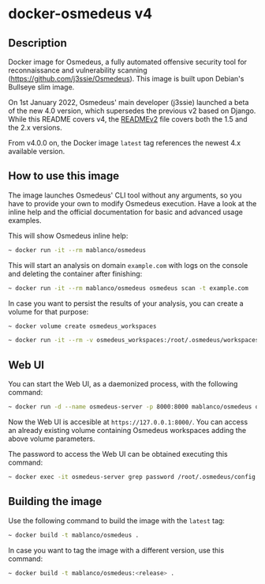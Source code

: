# docker-osmedeus v4

## Description

Docker image for Osmedeus, a fully automated offensive security tool for reconnaissance and vulnerability scanning (<https://github.com/j3ssie/Osmedeus>). This image is built upon Debian's Bullseye slim image.

On 1st January 2022, Osmedeus' main developer (j3ssie) launched a beta of the new 4.0 version, which supersedes the previous v2 based on Django. While this README covers v4, the [READMEv2](READMEv2.md) file covers both the 1.5 and the 2.x versions.

From v4.0.0 on, the Docker image `latest` tag references the newest 4.x available version.

## How to use this image

The image launches Osmedeus' CLI tool without any arguments, so you have to provide your own to modify Osmedeus execution. Have a look at the inline help and the official documentation for basic and advanced usage examples.

This will show Osmedeus inline help:

```bash
~ docker run -it --rm mablanco/osmedeus
```

This will start an analysis on domain `example.com` with logs on the console and deleting the container after finishing:

```bash
~ docker run -it --rm mablanco/osmedeus osmedeus scan -t example.com
```

In case you want to persist the results of your analysis, you can create a volume for that purpose:

```bash
~ docker volume create osmedeus_workspaces
```

```bash
~ docker run -it --rm -v osmedeus_workspaces:/root/.osmedeus/workspaces mablanco/osmedeus osmedeus scan -t example.com
```

## Web UI

You can start the Web UI, as a daemonized process, with the following command:

```bash
~ docker run -d --name osmedeus-server -p 8000:8000 mablanco/osmedeus osmedeus server
```

Now the Web UI is accesible at `https://127.0.0.1:8000/`. You can access an already existing volume containing Osmedeus workspaces adding the above volume parameters.

The password to access the Web UI can be obtained executing this command:

```bash
~ docker exec -it osmedeus-server grep password /root/.osmedeus/config.yaml | head -1
```

## Building the image

Use the following command to build the image with the `latest` tag:

```bash
~ docker build -t mablanco/osmedeus .
```

In case you want to tag the image with a different version, use this command:

```bash
~ docker build -t mablanco/osmedeus:<release> .
```
